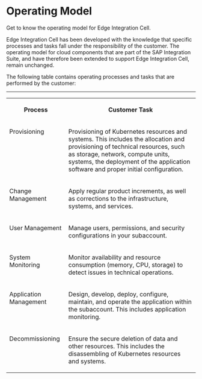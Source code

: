 <!-- loiodb1e7cc9c30f469e876cd9a88d85d293 -->

# Operating Model

Get to know the operating model for Edge Integration Cell.

Edge Integration Cell has been developed with the knowledge that specific processes and tasks fall under the responsibility of the customer. The operating model for cloud components that are part of the SAP Integration Suite, and have therefore been extended to support Edge Integration Cell, remain unchanged.

The following table contains operating processes and tasks that are performed by the customer:

****


<table>
<tr>
<th valign="top">

Process



</th>
<th valign="top">

Customer Task



</th>
</tr>
<tr>
<td valign="top">

Provisioning



</td>
<td valign="top">

Provisioning of Kubernetes resources and systems. This includes the allocation and provisioning of technical resources, such as storage, network, compute units, systems, the deployment of the application software and proper initial configuration.



</td>
</tr>
<tr>
<td valign="top">

Change Management



</td>
<td valign="top">

Apply regular product increments, as well as corrections to the infrastructure, systems, and services.



</td>
</tr>
<tr>
<td valign="top">

User Management



</td>
<td valign="top">

Manage users, permissions, and security configurations in your subaccount.



</td>
</tr>
<tr>
<td valign="top">

System Monitoring



</td>
<td valign="top">

Monitor availability and resource consumption \(memory, CPU, storage\) to detect issues in technical operations.



</td>
</tr>
<tr>
<td valign="top">

Application Management



</td>
<td valign="top">

Design, develop, deploy, configure, maintain, and operate the application within the subaccount. This includes application monitoring.



</td>
</tr>
<tr>
<td valign="top">

Decommissioning



</td>
<td valign="top">

Ensure the secure deletion of data and other resources. This includes the disassembling of Kubernetes resources and systems.



</td>
</tr>
</table>

